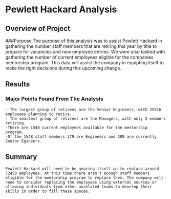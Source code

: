 # Pewlett Hackard Analysis

## Overview of Project

###Purpose
    The purpose of this analysis was to assist Pewlett Hackard in gathering the number staff members that are retiring this year by title to prepare for vacancies and new employee entries. We were also tasked with gathering the number of current employees eligible for the companies mentorship program. This data will assist the company in equipting itself to make the right decisions during this upcoming change. 

## Results

### Major Points Found From The Analysis
    - The largest group of retirees are the Senior Engineers, with 25916 employees planning to retire. 
    - The smallest group of retirees are the Managers, with only 2 members retiring. 
    -There are 1548 current employees available for the mentorship program.
    -Of the 1548 staff members 379 are Engineers and 309 are currently Senior Egineers. 
 
    
## Summary
    Pewlett Hackard will need to be gearing itself up to replace around 72458 employees. At this time there aren't enough staff members eligible for the mentorship program to replace them. The company will need to consider replacing the employees using external sources or allowing individuals from other unrelated teams to develop their skills in order to fill these spaces. 

